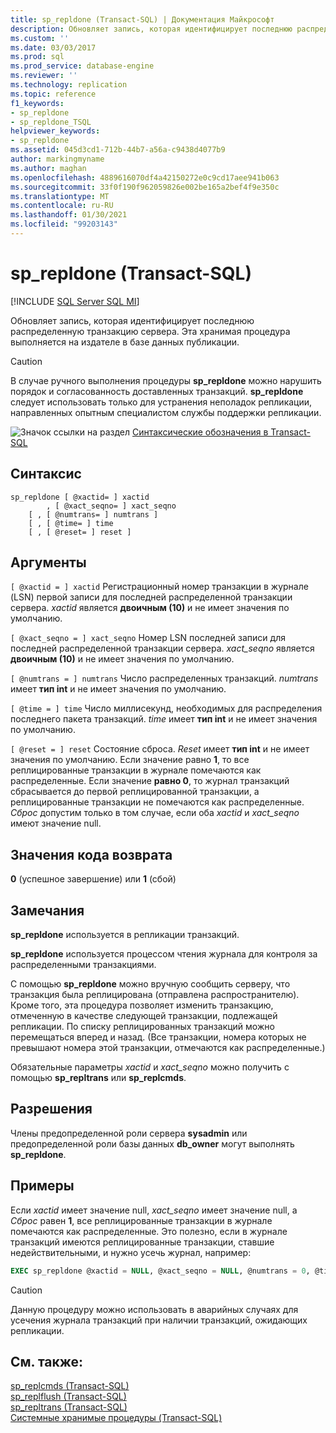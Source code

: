 ```yaml
---
title: sp_repldone (Transact-SQL) | Документация Майкрософт
description: Обновляет запись, которая идентифицирует последнюю распределенную транзакцию сервера. Эта хранимая процедура выполняется на издателе в базе данных публикации.
ms.custom: ''
ms.date: 03/03/2017
ms.prod: sql
ms.prod_service: database-engine
ms.reviewer: ''
ms.technology: replication
ms.topic: reference
f1_keywords:
- sp_repldone
- sp_repldone_TSQL
helpviewer_keywords:
- sp_repldone
ms.assetid: 045d3cd1-712b-44b7-a56a-c9438d4077b9
author: markingmyname
ms.author: maghan
ms.openlocfilehash: 4889616070df4a42150272e0c9cd17aee941b063
ms.sourcegitcommit: 33f0f190f962059826e002be165a2bef4f9e350c
ms.translationtype: MT
ms.contentlocale: ru-RU
ms.lasthandoff: 01/30/2021
ms.locfileid: "99203143"
---
```

# <a name="sp_repldone-transact-sql"></a>sp_repldone (Transact-SQL)
[!INCLUDE [SQL Server SQL MI](../../includes/applies-to-version/sql-asdbmi.md)]

  Обновляет запись, которая идентифицирует последнюю распределенную транзакцию сервера. Эта хранимая процедура выполняется на издателе в базе данных публикации.  
  
> [!CAUTION]  
>  В случае ручного выполнения процедуры **sp_repldone** можно нарушить порядок и согласованность доставленных транзакций. **sp_repldone** следует использовать только для устранения неполадок репликации, направленных опытным специалистом службы поддержки репликации.  
  
 ![Значок ссылки на раздел](../../database-engine/configure-windows/media/topic-link.gif "Значок ссылки на раздел") [Синтаксические обозначения в Transact-SQL](../../t-sql/language-elements/transact-sql-syntax-conventions-transact-sql.md)  
  
## <a name="syntax"></a>Синтаксис  
  
```
sp_repldone [ @xactid= ] xactid   
        , [ @xact_seqno= ] xact_seqno   
    [ , [ @numtrans= ] numtrans ]   
    [ , [ @time= ] time   
    [ , [ @reset= ] reset ]  
```  
  
## <a name="arguments"></a>Аргументы  
`[ @xactid = ] xactid` Регистрационный номер транзакции в журнале (LSN) первой записи для последней распределенной транзакции сервера. *xactid* является **двоичным (10)** и не имеет значения по умолчанию.  
  
`[ @xact_seqno = ] xact_seqno` Номер LSN последней записи для последней распределенной транзакции сервера. *xact_seqno* является **двоичным (10)** и не имеет значения по умолчанию.  
  
`[ @numtrans = ] numtrans` Число распределенных транзакций. *numtrans* имеет **тип int** и не имеет значения по умолчанию.  
  
`[ @time = ] time` Число миллисекунд, необходимых для распределения последнего пакета транзакций. *time* имеет **тип int** и не имеет значения по умолчанию.  
  
`[ @reset = ] reset` Состояние сброса. *Reset* имеет **тип int** и не имеет значения по умолчанию. Если значение равно **1**, то все реплицированные транзакции в журнале помечаются как распределенные. Если значение **равно 0**, то журнал транзакций сбрасывается до первой реплицированной транзакции, а реплицированные транзакции не помечаются как распределенные. *Сброс* допустим только в том случае, если оба *xactid* и *xact_seqno* имеют значение null.  
  
## <a name="return-code-values"></a>Значения кода возврата  
 **0** (успешное завершение) или **1** (сбой)  
  
## <a name="remarks"></a>Замечания  
 **sp_repldone** используется в репликации транзакций.  
  
 **sp_repldone** используется процессом чтения журнала для контроля за распределенными транзакциями.  
  
 С помощью **sp_repldone** можно вручную сообщить серверу, что транзакция была реплицирована (отправлена распространителю). Кроме того, эта процедура позволяет изменить транзакцию, отмеченную в качестве следующей транзакции, подлежащей репликации. По списку реплицированных транзакций можно перемещаться вперед и назад. (Все транзакции, номера которых не превышают номера этой транзакции, отмечаются как распределенные.)  
  
 Обязательные параметры *xactid* и *xact_seqno* можно получить с помощью **sp_repltrans** или **sp_replcmds**.  
  
## <a name="permissions"></a>Разрешения  
 Члены предопределенной роли сервера **sysadmin** или предопределенной роли базы данных **db_owner** могут выполнять **sp_repldone**.  
  
## <a name="examples"></a>Примеры  
 Если *xactid* имеет значение null, *xact_seqno* имеет значение null, а *Сброс* равен **1**, все реплицированные транзакции в журнале помечаются как распределенные. Это полезно, если в журнале транзакций имеются реплицированные транзакции, ставшие недействительными, и нужно усечь журнал, например:  
  
```sql
EXEC sp_repldone @xactid = NULL, @xact_seqno = NULL, @numtrans = 0, @time = 0, @reset = 1  
```  
  
> [!CAUTION]  
>  Данную процедуру можно использовать в аварийных случаях для усечения журнала транзакций при наличии транзакций, ожидающих репликации.  
  
## <a name="see-also"></a>См. также:  
 [sp_replcmds (Transact-SQL)](../../relational-databases/system-stored-procedures/sp-replcmds-transact-sql.md)   
 [sp_replflush &#40;Transact-SQL&#41;](../../relational-databases/system-stored-procedures/sp-replflush-transact-sql.md)   
 [sp_repltrans &#40;Transact-SQL&#41;](../../relational-databases/system-stored-procedures/sp-repltrans-transact-sql.md)   
 [Системные хранимые процедуры (Transact-SQL)](../../relational-databases/system-stored-procedures/system-stored-procedures-transact-sql.md)  
